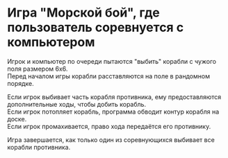 # **Игра "Морской бой", где пользователь соревнуется с компьютером**  
  
Игрок и компьютер по очереди пытаются "выбить" корабли с чужого поля размером 6х6.  
Перед началом игры корабли расставляются на поле в рандомном порядке.  
  
Если игрок выбивает часть корабля противника, ему предоставляются дополнительные ходы, чтобы добить корабль.  
Если игрок потопляет корабль, программа обводит контур корабля на доске.  
Если игрок промахивается, право хода передаётся его противнику.
  
Игра завершается, как только один из соревнующихся выбивает все корабли противника.  
